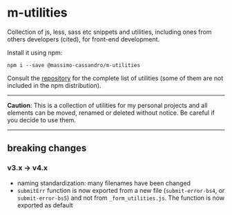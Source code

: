 # m-utilities

Collection of js, less, sass etc snippets and utilities, including ones from others developers (cited), for front-end development.

Install it using npm:

```
npm i --save @massimo-cassandro/m-utilities
```

Consult the [repository](https://github.com/massimo-cassandro/m-utilities) for the complete list of utilities (some of them are not included in the npm distribution).

***

**Caution**: This is a collection of utilities for my personal projects and all elements can be moved, renamed or deleted without notice. Be careful if you decide to use them.

***

## breaking changes

### v3.x → v4.x
* naming standardization: many filenames have been changed 
* `submitErr` function is now exported from a new file (`submit-error-bs4`, or `submit-error-bs5`) and not from `_form_utilities.js`. The function is now exported as default
